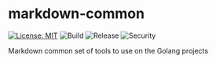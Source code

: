 # markdown-common

[![License: MIT](https://img.shields.io/badge/License-MIT-blue.svg)](https://opensource.org/licenses/MIT) ![Build](https://github.com/cjlapao/common-go/workflows/Build/badge.svg) ![Release](https://github.com/cjlapao/common-go/workflows/Release/badge.svg) ![Security](https://github.com/cjlapao/common-go/workflows/CodeQL/badge.svg)  

Markdown common set of tools to use on the Golang projects
